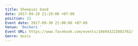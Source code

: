 ```yaml
---
title: Sheepies band
date: 2017-09-28 21:29:00 +07:00
position: 21
Event date: 2017-09-30 21:00:00 +07:00
Venue: 'Dockers '
Event URL: https://www.facebook.com/events/166943223883762/
Genre: music
---
```


